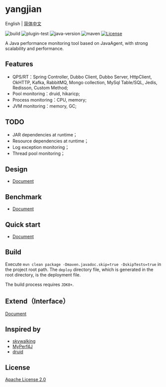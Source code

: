# yangjian

English | [简体中文](README_CN.md)

![build](https://github.com/yametech/yangjian/workflows/build/badge.svg) ![plugin-test](https://github.com/yametech/yangjian/actions/workflows/plugin-test.yml/badge.svg) ![java-version](https://img.shields.io/badge/JDK-1.8+-brightgreen.svg) ![maven](https://img.shields.io/badge/maven-3.5+-brightgreen.svg) [![License](https://img.shields.io/github/license/yametech/yangjian)](/LICENSE)

A Java performance monitoring tool based on JavaAgent, with strong scalability and performance.

## Features

* QPS/RT：Spring Controller, Dubbo Client, Dubbo Server, HttpClient, OkHTTP, Kafka, RabbitMQ, Mongo collection, MySql Table/SQL, Jedis, Redisson, Custom Method;
* Pool monitoring：druid, hikaricp;
* Process monitoring：CPU, memory;
* JVM monitoring：memory, GC;

## TODO

* JAR dependencies at runtime；
* Resource dependencies at runtime；
* Log exception monitoring；
* Thread pool monitoring；

## Design

* [Document](https://github.com/yametech/yangjian/wiki/%E8%AE%BE%E8%AE%A1%E6%96%87%E6%A1%A3 )

## Benchmark

* [Document](https://github.com/yametech/yangjian/wiki/%E6%80%A7%E8%83%BD%E6%8A%A5%E5%91%8A )


## Quick start

* [Document](https://github.com/yametech/yangjian/wiki/%E9%83%A8%E7%BD%B2%E6%96%87%E6%A1%A3 )

## Build

Execute `mvn clean package -Dmaven.javadoc.skip=true -DskipTests=true` in the project root path. The `deploy` directory file, which is generated in the root directory, is the deployment file.

The build process requires `JDK8+`.
## Extend（Interface）

[Document](https://github.com/yametech/yangjian/wiki/%E5%BC%80%E5%8F%91%E6%96%87%E6%A1%A3)

## Inspired by
* [skywalking](https://github.com/apache/skywalking)
* [MyPerf4J](https://github.com/LinShunKang/MyPerf4J )
* [druid](https://github.com/alibaba/druid )

## License

[Apache License 2.0](/LICENSE)
